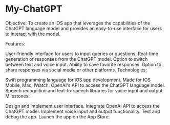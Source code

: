 # My-ChatGPT

Objective: To create an iOS app that leverages the capabilities of the ChatGPT language model and provides an easy-to-use interface for users to interact with the model.

Features:

User-friendly interface for users to input queries or questions.
Real-time generation of responses from the ChatGPT model.
Option to switch between text and voice input.
Ability to save favorite responses.
Option to share responses via social media or other platforms.
Technologies:

Swift programming language for iOS app development.
Made for IOS Mobile, Mac, IWatch.
OpenAI's API to access the ChatGPT language model.
Speech recognition and text-to-speech libraries for voice input and output.
Milestones:

Design and implement user interface.
Integrate OpenAI API to access the ChatGPT model.
Implement voice input and output functionality.
Test and debug the app.
Launch the app on the App Store.


